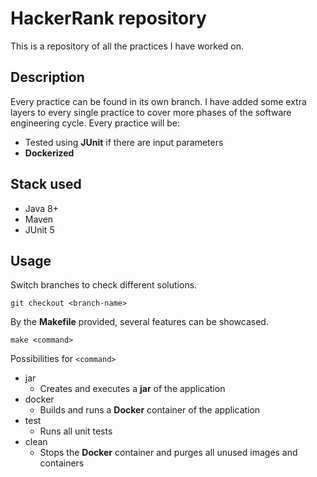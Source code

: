 # HackerRank repository

This is a repository of all the practices I have worked on. 

## Description

Every practice can be found in its own branch. I have added some extra layers to every single practice to cover more phases of the software engineering cycle.
Every practice will be:
- Tested using **JUnit** if there are input parameters
- **Dockerized**

## Stack used

- Java 8+
- Maven
- JUnit 5


## Usage

Switch branches to check different solutions.

```
git checkout <branch-name>
```

By the **Makefile** provided, several features can be showcased.

```
make <command>
```

Possibilities for `<command>`
- jar
  - Creates and executes a **jar** of the application
- docker
  - Builds and runs a **Docker** container of the application
- test
  - Runs all unit tests
- clean
  - Stops the **Docker** container and purges all unused images and containers

